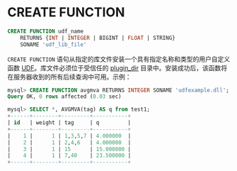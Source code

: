 # CREATE FUNCTION

```sql
CREATE FUNCTION udf_name
    RETURNS {INT | INTEGER | BIGINT | FLOAT | STRING}
    SONAME 'udf_lib_file'
```

`CREATE FUNCTION` 语句从指定的库文件安装一个具有指定名称和类型的用户自定义函数 [UDF](../../../Extensions/UDFs_and_Plugins/UDF.md)。库文件必须位于受信任的 [plugin_dir](../../../Server_settings/Common.md#plugin_dir) 目录中。安装成功后，该函数将在服务器收到的所有后续查询中可用。示例：

```sql
mysql> CREATE FUNCTION avgmva RETURNS INTEGER SONAME 'udfexample.dll';
Query OK, 0 rows affected (0.03 sec)

mysql> SELECT *, AVGMVA(tag) AS q from test1;
+------+--------+---------+-----------+
| id   | weight | tag     | q         |
+------+--------+---------+-----------+
|    1 |      1 | 1,3,5,7 | 4.000000  |
|    2 |      1 | 2,4,6   | 4.000000  |
|    3 |      1 | 15      | 15.000000 |
|    4 |      1 | 7,40    | 23.500000 |
+------+--------+---------+-----------+
```
<!-- proofread -->

